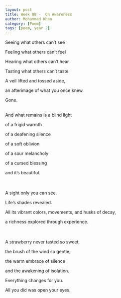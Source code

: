 ```yaml
---
layout: post
title: Week 88 -  On Awareness
author: Mohammad Khan
category: [Poem]
tags: [poem, year 2]
---
```


Seeing what others can’t see

Feeling what others can’t feel

Hearing what others can’t hear

Tasting what others can’t taste

A veil lifted and tossed aside, 

an afterimage of what you once knew.

Gone.
<br>
<br>

And what remains is a blind light

of a frigid warmth

of a deafening silence

of a soft oblivion

of a sour melancholy

of a cursed blessing

and it’s beautiful.

<br>
<br>
A sight only you can see.

Life’s shades revealed.

All its vibrant colors, movements, and husks of decay,

a richness explored through experience.

<br>
<br>
A strawberry never tasted so sweet,

the brush of the wind so gentle,

the warm embrace of silence

and the awakening of isolation. 

Everything changes for you.

All you did was open your eyes.